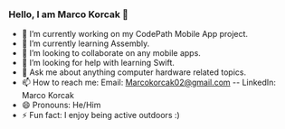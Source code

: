 ### Hello, I am Marco Korcak 👋

- 🔭 I’m currently working on my CodePath Mobile App project.
- 🌱 I’m currently learning Assembly.
- 👯 I’m looking to collaborate on any mobile apps. 
- 🤔 I’m looking for help with learning Swift.  
- 💬 Ask me about anything computer hardware related topics.
- 📫 How to reach me: Email: Marcokorcak02@gmail.com   -- LinkedIn: Marco Korcak
- 😄 Pronouns: He/Him
- ⚡ Fun fact: I enjoy being active outdoors :)

